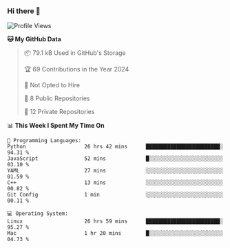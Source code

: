 ### Hi there 👋

<!--
**huayuan4396/huayuan4396** is a ✨ _special_ ✨ repository because its `README.md` (this file) appears on your GitHub profile.

Here are some ideas to get you started:

- 🔭 I’m currently working on ...
- 🌱 I’m currently learning ...
- 👯 I’m looking to collaborate on ...
- 🤔 I’m looking for help with ...
- 💬 Ask me about ...
- 📫 How to reach me: ...
- 😄 Pronouns: ...
- ⚡ Fun fact: ...
-->

<!--START_SECTION:waka-->
![Profile Views](http://img.shields.io/badge/Profile%20Views-2-blue)

**🐱 My GitHub Data** 

> 📦 79.1 kB Used in GitHub's Storage 
 > 
> 🏆 69 Contributions in the Year 2024
 > 
> 🚫 Not Opted to Hire
 > 
> 📜 8 Public Repositories 
 > 
> 🔑 12 Private Repositories 
 > 
📊 **This Week I Spent My Time On** 

```text
💬 Programming Languages: 
Python                   26 hrs 42 mins      ████████████████████████░   94.31 % 
JavaScript               52 mins             █░░░░░░░░░░░░░░░░░░░░░░░░   03.10 % 
YAML                     27 mins             ░░░░░░░░░░░░░░░░░░░░░░░░░   01.59 % 
C++                      13 mins             ░░░░░░░░░░░░░░░░░░░░░░░░░   00.82 % 
Git Config               1 min               ░░░░░░░░░░░░░░░░░░░░░░░░░   00.11 % 

💻 Operating System: 
Linux                    26 hrs 59 mins      ████████████████████████░   95.27 % 
Mac                      1 hr 20 mins        █░░░░░░░░░░░░░░░░░░░░░░░░   04.73 % 
```


<!--END_SECTION:waka-->
